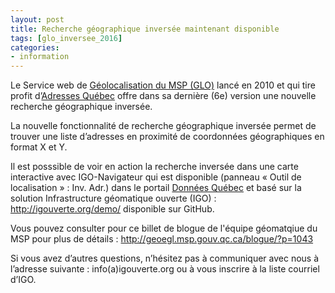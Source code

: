 ```yaml
---
layout: post
title: Recherche géographique inversée maintenant disponible
tags: [glo_inversee_2016] 
categories:
- information
---
```


Le Service web de [Géolocalisation du MSP (GLO)](http://geoegl.msp.gouv.qc.ca/blogue/?p=1043) lancé en 2010 et qui tire profit d’[Adresses Québec](http://adressesquebec.gouv.qc.ca/) offre dans sa dernière (6e) version une nouvelle recherche géographique inversée.

La nouvelle fonctionnalité de recherche géographique inversée permet de trouver une liste d’adresses en proximité de coordonnées géographiques en format X et Y.

Il est posssible de voir en action la recherche inversée dans une carte interactive avec IGO-Navigateur qui est disponible (panneau « Outil de localisation » : Inv. Adr.)  dans le portail [Données Québec](https://www.donneesquebec.ca) et basé sur la solution Infrastructure géomatique ouverte (IGO) : http://igouverte.org/demo/ disponible sur GitHub.

Vous pouvez consulter pour ce billet de blogue de l'équipe géomatqiue du MSP pour plus de détails : http://geoegl.msp.gouv.qc.ca/blogue/?p=1043

Si vous avez d’autres questions, n’hésitez pas à communiquer avec nous à l’adresse suivante : info(a)igouverte.org ou à vous inscrire à la liste courriel d’IGO.
